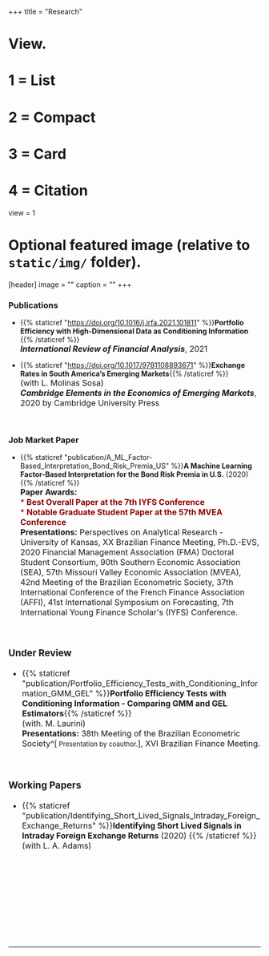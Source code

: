 +++
title = "Research"

# View.
#   1 = List
#   2 = Compact
#   3 = Card
#   4 = Citation
view = 1

# Optional featured image (relative to `static/img/` folder).
[header]
image = ""
caption = ""
+++

### **Publications**

* {{% staticref "https://doi.org/10.1016/j.irfa.2021.101811" %}}**Portfolio Efficiency with High-Dimensional Data as Conditioning Information** {{% /staticref %}} <br>
<font size="3"> ***International Review of Financial Analysis***, 2021 </font>

<!--
<font size="3"> **Presentations:** 84th Midwest Economics Association Annual Meeting^[<font size="2"> Cancelled due to COVID-19.</font>], 56th Missouri Valley Economic Association (MVEA), University of Kansas Economics Departamental Seminar. </font>
-->

* {{% staticref "https://doi.org/10.1017/9781108893671" %}}**Exchange Rates in South America’s Emerging Markets**{{% /staticref %}}  
<font size="3"> (with L. Molinas Sosa)  </font>  
<font size="3"> ***Cambridge Elements in the Economics of Emerging Markets***, 2020 by Cambridge University Press </font>

<br>

### **Job Market Paper**

* {{% staticref "publication/A_ML_Factor-Based_Interpretation_Bond_Risk_Premia_US" %}}**A Machine Learning Factor-Based Interpretation for the Bond Risk Premia in U.S.** (2020) {{% /staticref %}} <br>
<font size="3"> **Paper Awards:** <br>
<font size="3"> <span style="color:darkred">    *    **Best Overall Paper at the 7th IYFS Conference** </span> <br>
<font size="3"> <span style="color:darkred">    *    **Notable Graduate Student Paper at the 57th MVEA Conference** </span> <br>
<font size="3"> **Presentations:**  Perspectives on Analytical Research - University of Kansas, XX Brazilian Finance Meeting, Ph.D.-EVS, 2020 Financial Management Association (FMA) Doctoral Student Consortium, 90th Southern Economic Association (SEA), 57th Missouri Valley Economic Association (MVEA), 42nd Meeting of the Brazilian Econometric Society, 37th International Conference of the French Finance Association (AFFI), 41st International Symposium on Forecasting, 7th International Young Finance Scholar's (IYFS) Conference. </font>

<br>
 
### **Under Review**
<!-- **Submitted** -->
<!-- Papers under Revision -->

* {{% staticref "publication/Portfolio_Efficiency_Tests_with_Conditioning_Information_GMM_GEL" %}}**Portfolio Efficiency Tests with Conditioning Information - Comparing GMM and GEL Estimators**{{% /staticref %}}  
 <font size="3"> (with. M. Laurini) </font> <br>
<font size="3"> **Presentations:** 38th Meeting of the Brazilian Econometric Society^[<font size="2"> Presentation by coauthor.</font>], XVI Brazilian Finance Meeting. </font>

<br>

### **Working Papers**

<!--
* {{% staticref "publication/A_ML_Factor-Based_Interpretation_Bond_Risk_Premia_US" %}}**A Machine Learning Factor-Based Interpretation for the Bond Risk Premia in U.S.** (2020) {{% /staticref %}}
-->


* {{% staticref "publication/Identifying_Short_Lived_Signals_Intraday_Foreign_Exchange_Returns" %}}**Identifying Short Lived Signals in Intraday Foreign Exchange Returns** (2020) {{% /staticref %}}  
 <font size="3"> (with L. A. Adams) </font>

<!-- 
* {{% staticref "publication/Cond_Info_Google_Trends" %}}**Optimal Conditioning Information with Google’s Search Queries for Portfolio Management** (2018) {{% /staticref %}}
-->

<br>
<br>
<br>
<br>
<br>
<br>
<br>
<br>

---